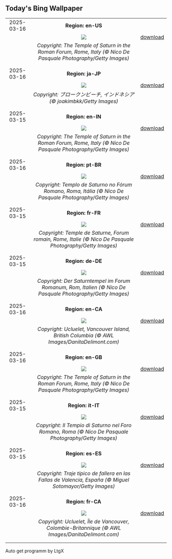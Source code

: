 ## Today's Bing Wallpaper
|      |      |      |
| :----: | :----: | :----: |
|2025-03-16|**Region: en-US**||
||![](https://www.bing.com/th?id=OHR.ForumRomanum_EN-US9379132630_UHD.jpg&pid=hp&w=1152&h=648&rs=1&c=4)| [download](https://www.bing.com/th?id=OHR.ForumRomanum_EN-US9379132630_UHD.jpg)|
||*Copyright: The Temple of Saturn in the Roman Forum, Rome, Italy (© Nico De Pasquale Photography/Getty Images)*
||
|||
|2025-03-16|**Region: ja-JP**||
||![](https://www.bing.com/th?id=OHR.NusaPenida_JA-JP6740183252_UHD.jpg&pid=hp&w=1152&h=648&rs=1&c=4)| [download](https://www.bing.com/th?id=OHR.NusaPenida_JA-JP6740183252_UHD.jpg)|
||*Copyright: ブロークンビーチ, インドネシア (© joakimbkk/Getty Images)*
||
|||
|2025-03-15|**Region: en-IN**||
||![](https://www.bing.com/th?id=OHR.ForumRomanum_EN-IN5328883568_UHD.jpg&pid=hp&w=1152&h=648&rs=1&c=4)| [download](https://www.bing.com/th?id=OHR.ForumRomanum_EN-IN5328883568_UHD.jpg)|
||*Copyright: The Temple of Saturn in the Roman Forum, Rome, Italy (© Nico De Pasquale Photography/Getty Images)*
||
|||
|2025-03-16|**Region: pt-BR**||
||![](https://www.bing.com/th?id=OHR.ForumRomanum_PT-BR5979154220_UHD.jpg&pid=hp&w=1152&h=648&rs=1&c=4)| [download](https://www.bing.com/th?id=OHR.ForumRomanum_PT-BR5979154220_UHD.jpg)|
||*Copyright: Templo de Saturno no Fórum Romano, Roma, Itália (© Nico De Pasquale Photography/Getty Images)*
||
|||
|2025-03-15|**Region: fr-FR**||
||![](https://www.bing.com/th?id=OHR.ForumRomanum_FR-FR8371845644_UHD.jpg&pid=hp&w=1152&h=648&rs=1&c=4)| [download](https://www.bing.com/th?id=OHR.ForumRomanum_FR-FR8371845644_UHD.jpg)|
||*Copyright: Temple de Saturne, Forum romain, Rome, Italie (© Nico De Pasquale Photography/Getty Images)*
||
|||
|2025-03-15|**Region: de-DE**||
||![](https://www.bing.com/th?id=OHR.ForumRomanum_DE-DE5477113300_UHD.jpg&pid=hp&w=1152&h=648&rs=1&c=4)| [download](https://www.bing.com/th?id=OHR.ForumRomanum_DE-DE5477113300_UHD.jpg)|
||*Copyright: Der Saturntempel im Forum Romanum, Rom, Italien (© Nico De Pasquale Photography/Getty Images)*
||
|||
|2025-03-16|**Region: en-CA**||
||![](https://www.bing.com/th?id=OHR.WhaleFestival_EN-CA5433600142_UHD.jpg&pid=hp&w=1152&h=648&rs=1&c=4)| [download](https://www.bing.com/th?id=OHR.WhaleFestival_EN-CA5433600142_UHD.jpg)|
||*Copyright: Ucluelet, Vancouver Island, British Columbia (© AWL Images/DanitaDelimont.com)*
||
|||
|2025-03-16|**Region: en-GB**||
||![](https://www.bing.com/th?id=OHR.ForumRomanum_EN-GB3747926761_UHD.jpg&pid=hp&w=1152&h=648&rs=1&c=4)| [download](https://www.bing.com/th?id=OHR.ForumRomanum_EN-GB3747926761_UHD.jpg)|
||*Copyright: The Temple of Saturn in the Roman Forum, Rome, Italy (© Nico De Pasquale Photography/Getty Images)*
||
|||
|2025-03-15|**Region: it-IT**||
||![](https://www.bing.com/th?id=OHR.ForumRomanum_IT-IT0199618403_UHD.jpg&pid=hp&w=1152&h=648&rs=1&c=4)| [download](https://www.bing.com/th?id=OHR.ForumRomanum_IT-IT0199618403_UHD.jpg)|
||*Copyright: Il Tempio di Saturno nel Foro Romano, Roma (© Nico De Pasquale Photography/Getty Images)*
||
|||
|2025-03-15|**Region: es-ES**||
||![](https://www.bing.com/th?id=OHR.FallasSpainWomen_ES-ES9361742240_UHD.jpg&pid=hp&w=1152&h=648&rs=1&c=4)| [download](https://www.bing.com/th?id=OHR.FallasSpainWomen_ES-ES9361742240_UHD.jpg)|
||*Copyright: Traje típico de fallera en las Fallas de Valencia, España (© Miguel Sotomayor/Getty Images)*
||
|||
|2025-03-16|**Region: fr-CA**||
||![](https://www.bing.com/th?id=OHR.WhaleFestival_FR-CA7842917144_UHD.jpg&pid=hp&w=1152&h=648&rs=1&c=4)| [download](https://www.bing.com/th?id=OHR.WhaleFestival_FR-CA7842917144_UHD.jpg)|
||*Copyright: Ucluelet, Île de Vancouver, Colombie-Britannique (© AWL Images/DanitaDelimont.com)*
||
|||

Auto get programm by LtgX
